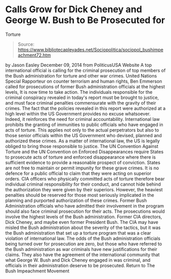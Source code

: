 # Calls Grow for Dick Cheney and George W. Bush to Be Prosecuted for 
Torture

> Source: https://www.bibliotecapleyades.net/Sociopolitica/sociopol_bushimpeachment72.htm

by Jason Easley December 09, 2014
from PoliticusUSA Website
A top international official is calling for the criminal prosecution of top members of the Bush administration for torture and other war crimes. United Nations Special Rapporteur on counter terrorism and human rights, Ben Emmerson called for prosecutions of former Bush administration officials at the highest levels, It is now time to take action. The individuals responsible for the criminal conspiracy revealed in today's report must be brought to justice, and must face criminal penalties commensurate with the gravity of their crimes. The fact that the policies revealed in this report were authorized at a high level within the US Government provides no excuse whatsoever. Indeed, it reinforces the need for criminal accountability. International law prohibits the granting of immunities to public officials who have engaged in acts of torture. This applies not only to the actual perpetrators but also to those senior officials within the US Government who devised, planned and authorized these crimes. As a matter of international law, the US is legally obliged to bring those responsible to justice.
The UN Convention Against Torture and the UN Convention on Enforced Disappearances require States to prosecute acts of torture and enforced disappearance where there is sufficient evidence to provide a reasonable prospect of conviction. States are not free to maintain or permit impunity for these grave crimes. It is no defence for a public official to claim that they were acting on superior orders. CIA officers who physically committed acts of torture therefore bear individual criminal responsibility for their conduct, and cannot hide behind the authorization they were given by their superiors. However, the heaviest penalties should be reserved for those most seriously implicated in the planning and purported authorization of these crimes. Former Bush Administration officials who have admitted their involvement in the program should also face criminal prosecution for their acts. The prosecutions would involve the highest levels of the Bush administration.
Former CIA directors, Dick Cheney, and maybe even former President Bush. The CIA may have misled the Bush administration about the severity of the tactics, but it was the Bush administration that set up a torture program that was a clear violation of international law. The odds of the Bush administration officials being turned over for prosecution are zero, but those who have referred to the Bush administration as war criminals have new justifications for their claims. They also have the agreement of the international community that what George W. Bush and Dick Cheney engaged in was criminal, and officials in their administration deserve to be prosecuted.
Return to The Bush Impeachment Movement
